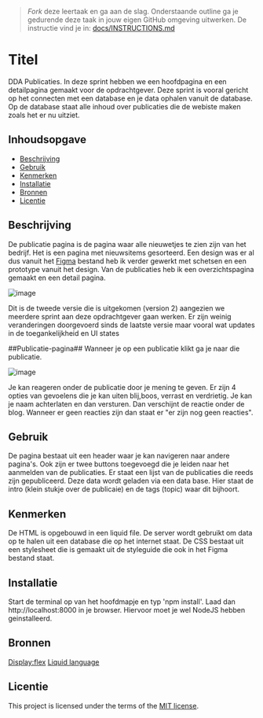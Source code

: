 > _Fork_ deze leertaak en ga aan de slag. Onderstaande outline ga je gedurende deze taak in jouw eigen GitHub omgeving uitwerken. De instructie vind je in: [docs/INSTRUCTIONS.md](docs/INSTRUCTIONS.md)

# Titel
DDA Publicaties. In deze sprint hebben we een hoofdpagina en een detailpagina gemaakt voor de opdrachtgever. Deze sprint is vooral gericht op het connecten met een database en je data ophalen vanuit de database. Op de database staat alle inhoud over publicaties die de webiste maken zoals het er nu uitziet.

## Inhoudsopgave

  * [Beschrijving](#beschrijving)
  * [Gebruik](#gebruik)
  * [Kenmerken](#kenmerken)
  * [Installatie](#installatie)
  * [Bronnen](#bronnen)
  * [Licentie](#licentie)

## Beschrijving
De publicatie pagina is de pagina waar alle nieuwetjes te zien zijn van het bedrijf. Het is een pagina met nieuwsitems gesorteerd. Een design was er al dus vanuit het [Figma](#https://www.figma.com/design/2IHw0QQQX3RMr1qb55nExx/DDA-design?node-id=1-2249&t=Iwk17wmFTGJ2l5Wb-1) bestand heb ik verder gewerkt met schetsen en een prototype vanuit het design. Van de publicaties heb ik een overzichtspagina gemaakt en een detail pagina.

![image](https://github.com/user-attachments/assets/d57008eb-8583-4c70-b40c-9681145ade2d)

Dit is de tweede versie die is uitgekomen (version 2) aangezien we meerdere sprint aan deze opdrachtgever gaan werken. Er zijn weinig veranderingen doorgevoerd sinds de laatste versie maar vooral wat updates in de toegankelijkheid en UI states

##Publicatie-pagina##
Wanneer je op een publicatie klikt ga je naar die publicatie.

![image](https://github.com/user-attachments/assets/fda5cbb2-3364-432e-8452-4a3375f4398e)

Je kan reageren onder de publicatie door je mening te geven. Er zijn 4 opties van gevoelens die je kan uiten blij,boos, verrast en verdrietig. Je kan je naam achterlaten en dan versturen. Dan  verschijnt de reactie onder de blog. Wanneer er geen reacties zijn dan staat er "er zijn nog geen reacties".

## Gebruik
De pagina bestaat uit een header waar je kan navigeren naar andere pagina's. Ook zijn er twee buttons toegevoegd die je leiden naar het aanmelden van de publicaties. Er staat een lijst van de publicaties die reeds zijn gepubliceerd. Deze data wordt geladen via een data base. Hier staat de intro (klein stukje over de publicaie) en de tags (topic) waar dit bijhoort.
<!--Bij Gebruik staat hoe je project er uit ziet, hoe het werkt en wat je er mee kan. -->

## Kenmerken
De HTML is opgebouwd in een liquid file. De server wordt gebruikt om data op te halen uit een database die op het internet staat. De CSS bestaat uit een stylesheet die is gemaakt uit de styleguide die ook in het Figma bestand staat.

<!-- Bij Kenmerken staat welke technieken zijn gebruikt en hoe. Wat is de HTML structuur? Wat zijn de belangrijkste dingen in CSS? Wat is er met Javascript gedaan en hoe? Misschien heb je een framwork of library gebruikt? -->

## Installatie
Start de terminal op van het hoofdmapje en typ 'npm install'. Laad dan http://localhost:8000 in je browser. Hiervoor moet je wel NodeJS hebben geinstalleerd.

## Bronnen
[Display:flex](https://css-tricks.com/snippets/css/a-guide-to-flexbox/)
[Liquid language]([https://css-tricks.com/snippets/css/a-guide-to-flexbox/](https://shopify.github.io/liquid/))

## Licentie
This project is licensed under the terms of the [MIT license](./LICENSE).
